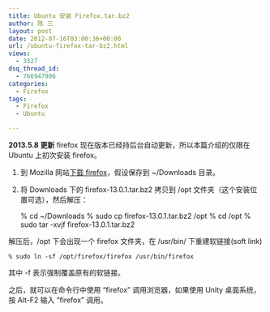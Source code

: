 ```yaml
---
title: Ubuntu 安装 Firefox.tar.bz2
author: 陈 三
layout: post
date: 2012-07-16T03:00:36+00:00
url: /ubuntu-firefox-tar-bz2.html
views:
  - 3327
dsq_thread_id:
  - 766947906
categories:
  - Firefox
tags:
  - Firefox
  - Ubuntu

---
```

**2013.5.8 更新** firefox 现在版本已经持后台自动更新，所以本篇介绍的仅限在 Ubuntu 上初次安装 firefox。

  1. 到 Mozilla 网站[下载 firefox][1]，假设保存到 ~/Downloads 目录。

  2. 将 Downloads 下的 firefox-13.0.1.tar.bz2 拷贝到 /opt 文件夹（这个安装位置可选），然后解压：
    
        % cd ~/Downloads
        % sudo cp firefox-13.0.1.tar.bz2 /opt
        % cd /opt
        % sudo tar -xvjf firefox-13.0.1.tar.bz2
        

解压后，/opt 下会出现一个 firefox 文件夹，在 /usr/bin/ 下重建软链接(soft link)

    % sudo ln -sf /opt/firefox/firefox /usr/bin/firefox
    

其中 -f 表示强制覆盖原有的软链接。

之后，就可以在命令行中使用 &#8220;firefox&#8221; 调用浏览器，如果使用 Unity 桌面系统，按 Alt-F2 输入 &#8220;firefox&#8221; 调用。

 [1]: http://www.mozilla.org/en-US/firefox/new/